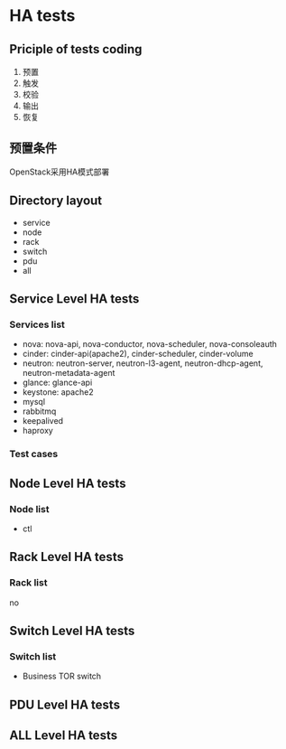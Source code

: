 # HA tests

## Priciple of tests coding
1. 预置
2. 触发
3. 校验
4. 输出
5. 恢复

## 预置条件
OpenStack采用HA模式部署

## Directory layout
* service
* node
* rack
* switch
* pdu
* all

## Service Level HA tests

### Services list
* nova: nova-api, nova-conductor, nova-scheduler, nova-consoleauth
* cinder: cinder-api(apache2), cinder-scheduler, cinder-volume
* neutron: neutron-server, neutron-l3-agent, neutron-dhcp-agent, neutron-metadata-agent
* glance: glance-api
* keystone: apache2
* mysql
* rabbitmq
* keepalived
* haproxy

### Test cases

## Node Level HA tests

### Node list
* ctl

## Rack Level HA tests

### Rack list
no

## Switch Level HA tests

### Switch list
* Business TOR switch

## PDU Level HA tests

## ALL Level HA tests


